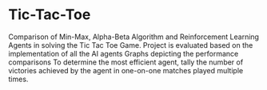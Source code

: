 # Tic-Tac-Toe
Comparison of Min-Max, Alpha-Beta Algorithm and Reinforcement Learning Agents in solving the Tic Tac Toe Game.
Project is evaluated based on the implementation of all the AI agents
Graphs depicting the performance comparisons
To determine the most efficient agent, tally the number of victories achieved by the agent in one-on-one matches played multiple times.
